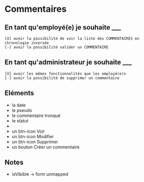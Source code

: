 # Commentaires

## En tant qu'employé(e) je souhaite ___

    [X] avoir la possibilité de voir la liste des COMMENTAIRES en chronologie inversée
    [-] avoir la possibilité valider un COMMENTAIRE

## En tant qu'administrateur je souhaite ___

    [X] avoir les mêmes fonctionnalités que les employé(e)s
    [-] avoir la possibilité de supprimer un commentaire

## Eléments

- la date 
- le pseudo
- le commentaire tronqué
- le statut
- 
- un btn-icon Voir
- un btn-icon Modifier
- un btn-icon Supprimer
- un bouton Créer un commentaire

## Notes

- isVibible -> form unmapped

